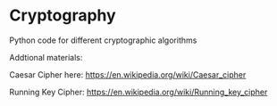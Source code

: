 # Cryptography
 Python code for different cryptographic algorithms

Addtional materials:

Caesar Cipher here: https://en.wikipedia.org/wiki/Caesar_cipher

Running Key Cipher: https://en.wikipedia.org/wiki/Running_key_cipher
